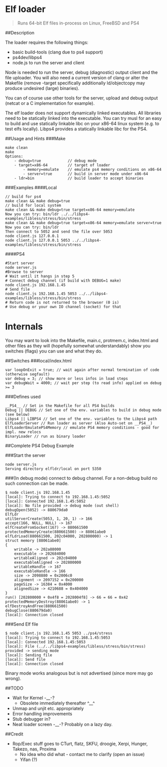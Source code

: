 Elf loader
=====

> Runs 64-bit Elf files in-process on Linux, FreeBSD and PS4

##Description

The loader requires the following things:
- basic build-tools (clang due to ps4 support)
- ps4dev/libps4
- node.js to run the server and client

Node is needed to run the server, debug (diagnostic) output client and the file uploader. You will also need a current version of clang or alter the Makefile (remove -target specifically additionally ld/objectcopy may produce undesired (large) binaries).

You can of course use other tools for the server, upload and debug output (netcat or a C implementation for example).

The elf loader does not support dynamically linked executables. All libraries need to be statically linked into the executable. You can try musl for an easy to build and use statically linkable libc on your x86-64 linux system (e.g. to test elfs
locally). Libps4 provides a statically linkable libc for the PS4.

##Usage and Hints
###Make
```
make clean
make
Options:
	- debug=true			// debug mode
 	- target=x86-64			// target of loader
		- memory=emulate 	// emulate ps4 memory conditions on x86-64
		- server=true		// build in server mode under x86-64
	- ldr=bin				// build loader to accept binaries
```
###Examples
####Local
```
// build for ps4
make clean && make debug=true
// build for local system
make clean && make debug=true target=x86-64 memory=emulate
Now you can try: bin/ldr ../../libps4-examples/libless/stress/bin/stress
make clean && make debug=true target=x86-64 memory=emulate server=true
Now you can try: bin/ldr
Then connect to 5052 and send the file over 5053
node client.js 127.0.0.1
node client.js 127.0.0.1 5053 ../../libps4-examples/libless/stress/bin/stress
```
####PS4
```
#Start server
node server.js
#Browse to server
# Wait until it hangs in step 5
# Connect debug channel (if build with DEBUG=1 make)
node client.js 192.168.1.45
# Send file
node client.js 192.168.1.45 5053 ../../libps4-examples/libless/stress/bin/stress
# Return code is not returned to the browser (0 is)
# Use debug or your own IO channel (socket) for that
```

# Internals

You may want to look into the Makefile, main.c, protmem.c, index.html and other files as they will (hopefully somewhat understandably) show you switches (flags) you can use and what they do.

##Switches
###local/index.html
```
var loopOnExit = true; // wait again after normal termination of code (otherwise segfault)
var debug = 3; // show more or less infos in load steps
var debugWait = 4000; // wait per step (to read info) applied on debug >= 3
```

###Defines used
```
__PS4__ // Set in the Makefile for all PS4 builds
Debug || DEBUG // Set one of the env. variables to build in debug mode (see below)
Libps4 || LIBPS4 // Set one of the env. variables to the Libps4 path
ElfLoaderServer // Run loader as server (Also Auto-set on __PS4__)
ElfLoaderEmulatePS4Memory // emulate PS4 memory conditions - good for impl. new relocs
BinaryLoader // run as binary loader
```

##Complete PS4 Debug Example

###Start the server
```
node server.js
Serving directory elfldr/local on port 5350
```

###(In debug mode) connect to debug channel. For a non-debug build no such
connection can be made.
```
$ node client.js 192.168.1.45
[local]: Trying to connect to 192.168.1.45:5052
[local]: Connected 192.168.1.45:5052
[local]: No file provided -> debug mode (out shell)
debugOpen(5052) -> 880679da0
ElfLdr
utilServerCreate(5053, 1, 20, 1) -> 166
accept(166, NULL, NULL) -> 167
elfCreateFromSocket(167) -> 880661500
protectedMemoryCreate(880661500) -> 88061abe0
elfLdrLoad(880661500, 202c04000, 202800000) -> 1
struct memory [88061abe0]
{
	writable -> 202a88000
	executable -> 202684000
	writableAligned -> 202c04000
	executableAligned -> 202800000
	writableHandle -> 167
	executableHandle -> 166
	size -> 2098880 = 0x2006c0
	alignment -> 2097152 = 0x200000
	pageSize -> 16384 = 0x4000
	alignedSize -> 4210688 = 0x404000
}
run() [202800000 + 0x4f8 = 2028004f8] -> 66 = 66 = 0x42
protectedMemoryDestroy(88061abe0) -> 1
elfDestroyAndFree(880661500)
debugClose(880679da0)
[local]: Connection closed
```

###Send Elf file
```
$ node client.js 192.168.1.45 5053 ../ps4/stress
[local]: Trying to connect to 192.168.1.45:5053
[local]: Connected 192.168.1.45:5053
[local]: File (../../libps4-examples/libless/stress/bin/stress) provided -> sending mode
[local]: Sending file
[local]: Send file
[local]: Connection closed
```

Binary mode works analogous but is not advertised (since more may go wrong).

##TODO
- Wait for Kernel -__-?
	- Obsolete immediately thereafter ^__^
- Unmap and unjit etc. appropriately
- Error handling improvements
- Stub debugger in?
- Neat loader screen -__-? Probably on a lazy day.

##Credit
- Rop/Exec stuff goes to CTurt, flatz, SKFU, droogie, Xerpi, Hunger, Takezo, nas, Proxima
	- No idea who did what - contact me to clarify (open an issue)
	- Yifan (?)
